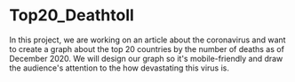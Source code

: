 # Top20_Deathtoll

In this project, we are working on an article about the coronavirus and want to create a graph about the top 20 countries by the number of deaths as of December 2020. 
We will design our graph so it's mobile-friendly and draw the audience's attention to the how devastating this virus is. 
